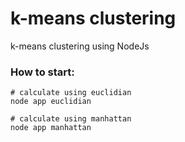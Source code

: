 # k-means clustering
k-means clustering using NodeJs

### How to start:
```
# calculate using euclidian
node app euclidian

# calculate using manhattan
node app manhattan

